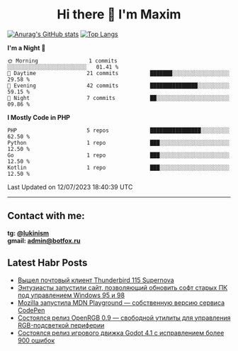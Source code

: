 ## <h1 align="center">Hi there 👋 I'm Maxim</h1>

[![Anurag's GitHub stats](https://github-readme-stats.vercel.app/api?username=lukinism)](https://github.com/anuraghazra/github-readme-stats) [![Top Langs](https://github-readme-stats.vercel.app/api/top-langs/?username=lukinism)](https://github.com/anuraghazra/github-readme-stats)

<!--START_SECTION:waka-->
**I'm a Night 🦉** 

```text
🌞 Morning                1 commits           ░░░░░░░░░░░░░░░░░░░░░░░░░   01.41 % 
🌆 Daytime                21 commits          ███████░░░░░░░░░░░░░░░░░░   29.58 % 
🌃 Evening                42 commits          ███████████████░░░░░░░░░░   59.15 % 
🌙 Night                  7 commits           ██░░░░░░░░░░░░░░░░░░░░░░░   09.86 % 
```


**I Mostly Code in PHP** 

```text
PHP                      5 repos             ████████████████░░░░░░░░░   62.50 % 
Python                   1 repo              ███░░░░░░░░░░░░░░░░░░░░░░   12.50 % 
Go                       1 repo              ███░░░░░░░░░░░░░░░░░░░░░░   12.50 % 
Kotlin                   1 repo              ███░░░░░░░░░░░░░░░░░░░░░░   12.50 % 
```




 Last Updated on 12/07/2023 18:40:39 UTC
<!--END_SECTION:waka-->
___
## Contact with me:
**tg: [@lukinism](https://t.me/lukinism)  
gmail: admin@botfox.ru**

## Latest Habr Posts
<!-- BLOG-POST-LIST:START -->
- [Вышел почтовый клиент Thunderbird 115 Supernova](https://habr.com/ru/news/747896/)
- [Энтузиасты запустили сайт, позволяющий обновить софт старых ПК под управлением Windows 95 и 98](https://habr.com/ru/news/747382/)
- [Mozilla запустила MDN Playground — собственную версию сервиса CodePen](https://habr.com/ru/news/747286/)
- [Состоялся релиз OpenRGB 0.9 — свободной утилиты для управления RGB-подсветкой периферии](https://habr.com/ru/news/747242/)
- [Состоялся релиз игрового движка Godot 4.1 с исправлением более 900 ошибок](https://habr.com/ru/news/747086/)
<!-- BLOG-POST-LIST:END -->
